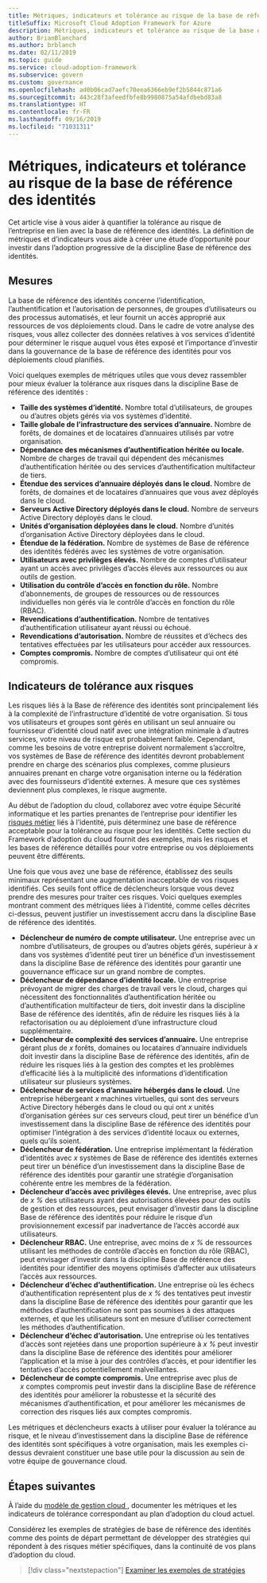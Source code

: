 ```yaml
---
title: Métriques, indicateurs et tolérance au risque de la base de référence des identités
titleSuffix: Microsoft Cloud Adoption Framework for Azure
description: Métriques, indicateurs et tolérance au risque de la base de référence des identités
author: BrianBlanchard
ms.author: brblanch
ms.date: 02/11/2019
ms.topic: guide
ms.service: cloud-adoption-framework
ms.subservice: govern
ms.custom: governance
ms.openlocfilehash: ad0b06cad7aefc70eea6366eb9ef2b5844c871a6
ms.sourcegitcommit: 443c28f3afeedfbfe8b9980875a54afdbebd83a8
ms.translationtype: HT
ms.contentlocale: fr-FR
ms.lasthandoff: 09/16/2019
ms.locfileid: "71031311"
---
```

# <a name="identity-baseline-metrics-indicators-and-risk-tolerance"></a>Métriques, indicateurs et tolérance au risque de la base de référence des identités

Cet article vise à vous aider à quantifier la tolérance au risque de l’entreprise en lien avec la base de référence des identités. La définition de métriques et d’indicateurs vous aide à créer une étude d’opportunité pour investir dans l’adoption progressive de la discipline Base de référence des identités.

## <a name="metrics"></a>Mesures

La base de référence des identités concerne l’identification, l’authentification et l’autorisation de personnes, de groupes d’utilisateurs ou des processus automatisés, et leur fournit un accès approprié aux ressources de vos déploiements cloud. Dans le cadre de votre analyse des risques, vous allez collecter des données relatives à vos services d’identité pour déterminer le risque auquel vous êtes exposé et l’importance d’investir dans la gouvernance de la base de référence des identités pour vos déploiements cloud planifiés.

Voici quelques exemples de métriques utiles que vous devez rassembler pour mieux évaluer la tolérance aux risques dans la discipline Base de référence des identités :

- **Taille des systèmes d’identité.** Nombre total d’utilisateurs, de groupes ou d’autres objets gérés via vos systèmes d’identité.
- **Taille globale de l’infrastructure des services d’annuaire.** Nombre de forêts, de domaines et de locataires d’annuaires utilisés par votre organisation.
- **Dépendance des mécanismes d’authentification héritée ou locale.** Nombre de charges de travail qui dépendent des mécanismes d’authentification héritée ou des services d’authentification multifacteur de tiers.
- **Étendue des services d’annuaire déployés dans le cloud.** Nombre de forêts, de domaines et de locataires d’annuaires que vous avez déployés dans le cloud.
- **Serveurs Active Directory déployés dans le cloud.** Nombre de serveurs Active Directory déployés dans le cloud.
- **Unités d’organisation déployées dans le cloud.** Nombre d’unités d’organisation Active Directory déployées dans le cloud.
- **Étendue de la fédération.** Nombre de systèmes de Base de référence des identités fédérés avec les systèmes de votre organisation.
- **Utilisateurs avec privilèges élevés.** Nombre de comptes d’utilisateur ayant un accès avec privilèges d’accès élevés aux ressources ou aux outils de gestion.
- **Utilisation du contrôle d’accès en fonction du rôle.** Nombre d’abonnements, de groupes de ressources ou de ressources individuelles non gérés via le contrôle d’accès en fonction du rôle (RBAC).
- **Revendications d’authentification.** Nombre de tentatives d’authentification utilisateur ayant réussi ou échoué.
- **Revendications d’autorisation.** Nombre de réussites et d’échecs des tentatives effectuées par les utilisateurs pour accéder aux ressources.
- **Comptes compromis.** Nombre de comptes d’utilisateur qui ont été compromis.

## <a name="risk-tolerance-indicators"></a>Indicateurs de tolérance aux risques

Les risques liés à la Base de référence des identités sont principalement liés à la complexité de l’infrastructure d’identité de votre organisation. Si tous vos utilisateurs et groupes sont gérés en utilisant un seul annuaire ou fournisseur d’identité cloud natif avec une intégration minimale à d’autres services, votre niveau de risque est probablement faible. Cependant, comme les besoins de votre entreprise doivent normalement s’accroître, vos systèmes de Base de référence des identités devront probablement prendre en charge des scénarios plus complexes, comme plusieurs annuaires prenant en charge votre organisation interne ou la fédération avec des fournisseurs d’identité externes. À mesure que ces systèmes deviennent plus complexes, le risque augmente.

Au début de l’adoption du cloud, collaborez avec votre équipe Sécurité informatique et les parties prenantes de l’entreprise pour identifier les [risques métier](./business-risks.md) liés à l’identité, puis déterminez une base de référence acceptable pour la tolérance au risque pour les identités. Cette section du Framework d’adoption du cloud fournit des exemples, mais les risques et les bases de référence détaillés pour votre entreprise ou vos déploiements peuvent être différents.

Une fois que vous avez une base de référence, établissez des seuils minimaux représentant une augmentation inacceptable de vos risques identifiés. Ces seuils font office de déclencheurs lorsque vous devez prendre des mesures pour traiter ces risques. Voici quelques exemples montrant comment des métriques liées à l’identité, comme celles décrites ci-dessus, peuvent justifier un investissement accru dans la discipline Base de référence des identités.

- **Déclencheur de numéro de compte utilisateur.** Une entreprise avec un nombre d’utilisateurs, de groupes ou d’autres objets gérés, supérieur à _x_ dans vos systèmes d’identité peut tirer un bénéfice d’un investissement dans la discipline Base de référence des identités pour garantir une gouvernance efficace sur un grand nombre de comptes.
- **Déclencheur de dépendance d’identité locale.** Une entreprise prévoyant de migrer des charges de travail vers le cloud, charges qui nécessitent des fonctionnalités d’authentification héritée ou d’authentification multifacteur de tiers, doit investir dans la discipline Base de référence des identités, afin de réduire les risques liés à la refactorisation ou au déploiement d’une infrastructure cloud supplémentaire.
- **Déclencheur de complexité des services d’annuaire.** Une entreprise gérant plus de _x_ forêts, domaines ou locataires d’annuaire individuels doit investir dans la discipline Base de référence des identités, afin de réduire les risques liés à la gestion des comptes et les problèmes d’efficacité liés à la multiplicité des informations d’identification utilisateur sur plusieurs systèmes.
- **Déclencheur de services d’annuaire hébergés dans le cloud.** Une entreprise hébergeant _x_ machines virtuelles, qui sont des serveurs Active Directory hébergés dans le cloud ou qui ont _x_ unités d’organisation gérées sur ces serveurs cloud, peut tirer un bénéfice d’un investissement dans la discipline Base de référence des identités pour optimiser l’intégration à des services d’identité locaux ou externes, quels qu’ils soient.
- **Déclencheur de fédération.** Une entreprise implémentant la fédération d’identités avec _x_ systèmes de Base de référence des identités externes peut tirer un bénéfice d’un investissement dans la discipline Base de référence des identités pour garantir une stratégie d’organisation cohérente entre les membres de la fédération.
- **Déclencheur d’accès avec privilèges élevés.** Une entreprise, avec plus de _x %_ des utilisateurs ayant des autorisations élevées pour des outils de gestion et des ressources, peut envisager d’investir dans la discipline Base de référence des identités pour réduire le risque d’un provisionnement excessif par inadvertance de l’accès accordé aux utilisateurs.
- **Déclencheur RBAC.** Une entreprise, avec moins de _x %_ de ressources utilisant les méthodes de contrôle d’accès en fonction du rôle (RBAC), peut envisager d’investir dans la discipline Base de référence des identités pour identifier des moyens optimisés d’affecter aux utilisateurs l’accès aux ressources.
- **Déclencheur d’échec d’authentification.** Une entreprise où les échecs d’authentification représentent plus de _x %_ des tentatives peut investir dans la discipline Base de référence des identités pour garantir que les méthodes d’authentification ne sont pas soumises à des attaques externes, et que les utilisateurs sont en mesure d’utiliser correctement les méthodes d’authentification.
- **Déclencheur d’échec d’autorisation.** Une entreprise où les tentatives d’accès sont rejetées dans une proportion supérieure à _x %_ peut investir dans la discipline Base de référence des identités pour améliorer l’application et la mise à jour des contrôles d’accès, et pour identifier les tentatives d’accès potentiellement malveillantes.
- **Déclencheur de compte compromis.** Une entreprise avec plus de _x_ comptes compromis peut investir dans la discipline Base de référence des identités pour améliorer la robustesse et la sécurité des mécanismes d’authentification, et pour améliorer les mécanismes de correction des risques liés aux comptes compromis.

Les métriques et déclencheurs exacts à utiliser pour évaluer la tolérance au risque, et le niveau d’investissement dans la discipline Base de référence des identités sont spécifiques à votre organisation, mais les exemples ci-dessus devraient constituer une base utile pour la discussion au sein de votre équipe de gouvernance cloud.

## <a name="next-steps"></a>Étapes suivantes

À l’aide du [modèle de gestion cloud ](./template.md), documenter les métriques et les indicateurs de tolérance correspondant au plan d’adoption du cloud actuel.

Considérez les exemples de stratégies de base de référence des identités comme des points de départ permettant de développer des stratégies qui répondent à des risques métier spécifiques, dans la continuité de vos plans d’adoption du cloud.

> [!div class="nextstepaction"]
> [Examiner les exemples de stratégies](./policy-statements.md)
